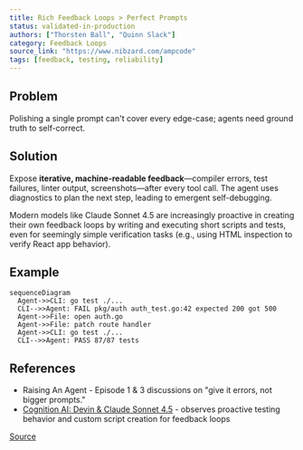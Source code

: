 ```yaml
---
title: Rich Feedback Loops > Perfect Prompts
status: validated-in-production
authors: ["Thorsten Ball", "Quinn Slack"]
category: Feedback Loops
source_link: "https://www.nibzard.com/ampcode"
tags: [feedback, testing, reliability]
---
```


## Problem
Polishing a single prompt can't cover every edge-case; agents need ground truth to self-correct.

## Solution
Expose **iterative, machine-readable feedback**—compiler errors, test failures, linter output, screenshots—after every tool call.
The agent uses diagnostics to plan the next step, leading to emergent self-debugging.

Modern models like Claude Sonnet 4.5 are increasingly proactive in creating their own feedback loops by writing and executing short scripts and tests, even for seemingly simple verification tasks (e.g., using HTML inspection to verify React app behavior).

## Example
```mermaid
sequenceDiagram
  Agent->>CLI: go test ./...
  CLI-->>Agent: FAIL pkg/auth auth_test.go:42 expected 200 got 500
  Agent->>File: open auth.go
  Agent->>File: patch route handler
  Agent->>CLI: go test ./...
  CLI-->>Agent: PASS 87/87 tests
```

## References

* Raising An Agent - Episode 1 & 3 discussions on "give it errors, not bigger prompts."
* [Cognition AI: Devin & Claude Sonnet 4.5](https://cognition.ai/blog/devin-sonnet-4-5-lessons-and-challenges) - observes proactive testing behavior and custom script creation for feedback loops

[Source](https://www.nibzard.com/ampcode)